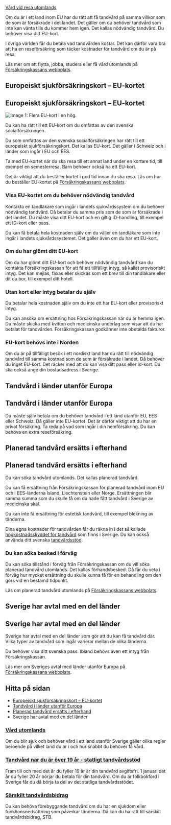 [Vård vid resa utomlands](https://www.1177.se/sa-fungerar-varden/vard-vid-resa-utomlands/)

Om du är i ett land inom EU har du rätt att få tandvård på samma villkor som de som är försäkrade i det landet. Det gäller om du behöver tandvård som inte kan vänta tills du kommer hem igen. Det kallas nödvändig tandvård. Du behöver visa ditt EU-kort.

I övriga världen får du betala vad tandvården kostar. Det kan därför vara bra att ha en reseförsäkring som täcker kostnader för tandvård om du är på resa.

Läs mer om att flytta, jobba, studera eller få vård utomlands på [Försäkringskassans webbplats](https://www.1177.se/lankbiblioteket/nationella-lankar/f/forsakringskassan---behallare/forsakringskassan---flytta-jobba-studera-eller-fa-vard-utomlands/).

Europeiskt sjukförsäkringskort – EU-kortet
------------------------------------------

Europeiskt sjukförsäkringskort – EU-kortet
------------------------------------------

![Image 1: Flera EU-kort i en hög. ](https://www.1177.se/globalassets/1177/nationell/media/fotografier/halsa/reserad-och-vaccinationer/eu-kort.jpg?saved=2021-05-27+02:24&preset=low-res)

Du kan ha rätt till ett EU-kort om du omfattas av den svenska socialförsäkringen.

Du som omfattas av den svenska socialförsäkringen har rätt till ett europeiskt sjukförsäkringskort. Det kallas EU-kort. Det gäller i Schweiz och i länder som ingår i EU och EES.

Ta med EU-kortet när du ska resa till ett annat land under en kortare tid, till exempel en semesterresa. Barn behöver också ha ett EU-kort.

Det är viktigt att du beställer kortet i god tid innan du ska resa. Läs om hur du beställer EU-kortet på [Försäkringskassans webbplats](https://www.1177.se/lankbiblioteket/nationella-lankar/f/forsakringskassan---behallare/forsakringskassan---eu-kort-och-vard-utomlands/).

### Visa EU-kortet om du behöver nödvändig tandvård

Kontakta en tandläkare som ingår i landets sjukvårdssystem om du behöver nödvändig tandvård. Då betalar du samma pris som de som är försäkrade i det landet. Du måste visa ditt EU-kort och en giltig ID-handling, till exempel ett ID-kort eller pass.

Du kan få betala hela kostnaden själv om du väljer en tandläkare som inte ingår i landets sjukvårdssystemet. Det gäller även om du har ett EU-kort.

### Om du har glömt ditt EU-kort

Om du har glömt ditt EU-kort och behöver nödvändig tandvård kan du kontakta Försäkringskassan för att få ett tillfälligt intyg, så kallat provisoriskt intyg. Det kan mejlas, faxas eller skickas som ett brev till din tandläkare eller dit du bor, till exempel ditt hotell.

### Utan kort eller intyg betalar du själv

Du betalar hela kostnaden själv om du inte ett har EU-kort eller provisoriskt intyg.

Du kan ansöka om ersättning hos Försäkringskassan när du är hemma igen. Du måste skicka med kvitton och medicinska underlag som visar att du har betalat för tandvården. Försäkringskassan godkänner inte obetalda fakturor.

### EU-kort behövs inte i Norden

Om du är på tillfälligt besök i ett nordiskt land har du rätt till nödvändig tandvård till samma kostnad som de som är försäkrade i landet. Då behöver du inget EU-kort. Det räcker med att du kan visa ditt pass eller id-kort. Du ska också ange din bostadsadress i Sverige.

Tandvård i länder utanför Europa
--------------------------------

Tandvård i länder utanför Europa
--------------------------------

Du måste själv betala om du behöver tandvård i ett land utanför EU, EES eller Schweiz. Då gäller inte EU-kortet. Det är därför viktigt att du har en privat försäkring. Ta reda på vad som ingår i din hemförsäkring. Du kan behöva en extra reseförsäkring.

Planerad tandvård ersätts i efterhand
-------------------------------------

Planerad tandvård ersätts i efterhand
-------------------------------------

Du kan söka tandvård utomlands. Det kallas planerad tandvård.

Du kan få ersättning från Försäkringskassan för planerad tandvård inom EU och i EES-länderna Island, Liechtenstein eller Norge. Ersättningen blir samma summa som du skulle få om du hade fått tandvård i Sverige av medicinska skäl.

Du kan inte få ersättning för estetisk tandvård, till exempel blekning av tänderna.

Dina egna kostnader för tandvården får du räkna in i det så kallade [högkostnadsskyddet för tandvård](https://www.1177.se/sa-fungerar-varden/kostnader-och-ersattningar/kostnader-och-ersattningar-inom-tandvard/tandvard-nar-du-ar-over-19-ar---statligt-tandvardsstod/#section-59111) som finns i Sverige. Du kan också använda ditt svenska [tandvårdsstöd](https://www.1177.se/sa-fungerar-varden/kostnader-och-ersattningar/kostnader-och-ersattningar-inom-tandvard/tandvard-nar-du-ar-over-19-ar---statligt-tandvardsstod/#section-136038).

### Du kan söka besked i förväg

Du kan söka tillstånd i förväg från Försäkringskassan om du vill söka planerad tandvård utomlands. Det kallas förhandsbesked. Då får du veta i förväg hur mycket ersättning du skulle kunna få för en behandling om den görs vid en bestämd tidpunkt.

Läs om planerad tandvård utomlands på [Försäkringskassans webbplats](https://www.1177.se/lankbiblioteket/nationella-lankar/f/forsakringskassan---behallare/forsakringskassan---tandvard-utomlands-planerad/).

Sverige har avtal med en del länder
-----------------------------------

Sverige har avtal med en del länder
-----------------------------------

Sverige har avtal med en del länder som gör att du kan få tandvård där. Vilka typer av tandvård som ingår varierar mellan de olika länderna.

Du behöver visa ditt svenska pass. Ibland behövs även ett intyg från Försäkringskassan.

Läs mer om Sveriges avtal med länder utanför Europa på [Försäkringskassans webbplats](https://www.1177.se/lankbiblioteket/nationella-lankar/f/forsakringskassan---behallare/forsakringskassan---eu-kort-och-vard-utomlands/).

Hitta på sidan
--------------

*   [Europeiskt sjukförsäkringskort – EU-kortet](https://www.1177.se/sa-fungerar-varden/vard-vid-resa-utomlands/tandvard-utomlands/#section-18359)
*   [Tandvård i länder utanför Europa](https://www.1177.se/sa-fungerar-varden/vard-vid-resa-utomlands/tandvard-utomlands/#section-210776)
*   [Planerad tandvård ersätts i efterhand](https://www.1177.se/sa-fungerar-varden/vard-vid-resa-utomlands/tandvard-utomlands/#section-210777)
*   [Sverige har avtal med en del länder](https://www.1177.se/sa-fungerar-varden/vard-vid-resa-utomlands/tandvard-utomlands/#section-210778)

### [Vård utomlands](https://www.1177.se/sa-fungerar-varden/vard-vid-resa-utomlands/vard-utomlands/)

Om du blir sjuk och behöver vård i ett land utanför Sverige gäller olika regler beroende på vilket land du är i och hur snabbt du behöver få vård.

### [Tandvård när du är över 19 år - statligt tandvårdsstöd](https://www.1177.se/sa-fungerar-varden/kostnader-och-ersattningar/kostnader-och-ersattningar-inom-tandvard/tandvard-nar-du-ar-over-19-ar---statligt-tandvardsstod/)

Fram till och med det år du fyller 19 år är din tandvård avgiftsfri. 1 januari det år du fyller 20 år börjar du betala för din tandvård. Om du är folkbokförd i Sverige får du då börja ta del av det statliga tandvårdsstödet.

### [Särskilt tandvårdsbidrag](https://www.1177.se/sa-fungerar-varden/kostnader-och-ersattningar/kostnader-och-ersattningar-inom-tandvard/sarskilt-tandvardsbidrag/)

Du kan behöva förebyggande tandvård om du har en sjukdom eller funktionsnedsättning som påverkar tänderna. Då kan du ha rätt till särskilt tandvårdsbidrag, STB.